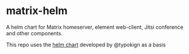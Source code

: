 # matrix-helm

A helm chart for Matrix homeserver, element web-client, Jitsi conference and other components.

This repo uses the [helm chart](https://github.com/typokign/matrix-chart) developed by @typokign as a basis